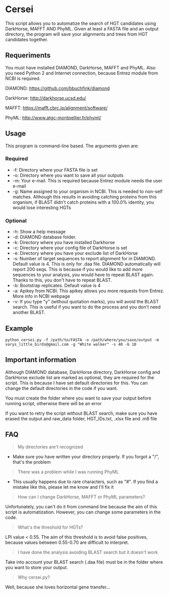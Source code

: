 # Cersei
This script allows you to automatize the search of HGT candidates using DarkHorse, MAFFT AND PhyML. Given at least a FASTA file and an output directory, the program will save your alignments and trees from HGT candidates together.
## Requeriments
You must have installed DIAMOND, DarkHorse, MAFFT and PhyML. Also you need Python 2 and Internet connection, because Entrez module from NCBI is required.

DIAMOND: https://github.com/bbuchfink/diamond

DarkHorse: http://darkhorse.ucsd.edu/

MAFFT: https://mafft.cbrc.jp/alignment/software/

PhyML: http://www.atgc-montpellier.fr/phyml/


## Usage
This program is command-line based. The arguments given are:
### Required
- -f: Directory where your FASTA file is set
- -o: Directory where you want to save all your outputs
- -m: Your e-mail. This is required because Entrez module needs the user e-mail
- -g: Name assigned to your organism in NCBI. This is needed to non-self matches. Although this results in avoiding catching proteins from this organism, if BLAST didn't catch proteins with a 100.0% identity, you would lose interesting HGTs
### Optional
- -h: Show a help message
- -d: DIAMOND database folder.
- -k: Directory where you have installed Darkhorse
- -c: Directory where your config file of DarkHorse is set
- -e: Directory where you have your exclude list of DarkHorse
- -s: Number of target sequences to report alignment for in DIAMOND. Default value is 4. This is only for .daa file. DIAMOND automatically will report 200 seqs. This is because if you would like to add more sequences to your analysis, you would have to repeat BLAST again. Thanks to this, you don't have to repeat BLAST.
- -b: Bootstrap replicates. Default value is 4
- -a: Apikey from NCBI. This apikey allows you more requests from Entrez. More info in NCBI webpage
- -v: If you type "y" (without quotation marks), you will avoid the BLAST search. This is useful if you want to do the process and you don't need another BLAST.

## Example
```python cersei.py -f /path/to/FASTA -o /path/where/you/save/output -m varys_little_birds@gmail.com -g "White walker" -s 40 -b 10```

## Important information
Although DIAMOND database, DarkHorse directory, DarkHorse config and DarkHorse exclude list are marked as optional, they are required for the script.
This is because I have set default directories for this. You can change the default directories in the code if you want.

You must create the folder where you want to save your output before running script, otherwise there will be an error

If you want to retry the script without BLAST search, make sure you have erased the output and raw_data folder, HGT_IDs.txt, .xlsx file and .m8 file

## FAQ
> My directories are't recognized

- Make sure you have written your directory properly. If you forgot a "/", that's the problem

> There was a problem while I was running PhyML

- This usually happens due to rare characters, such as "#". If you find a mistake like this, please let me know and I'll fix it

> How can I change DarkHorse, MAFFT or PhyML parameters?

  Unfortunately, you can't do it from command line because the aim of this script is automatization. However, you can change some parameters in the code.

> What's the threshold for HGTs?

  LPI value < 0.55. The aim of this threshold is to avoid false positives, because values between 0.55-0.70 are difficult to interpret.

> I have done the analysis avoiding BLAST search but it doesn't work

  Take into account your BLAST search (.daa file) must be in the folder where you want to store your output.

> Why cersei.py?

  Well, because she loves horizontal gene transfer...
